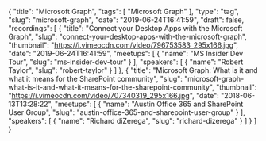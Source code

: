 {
  "title": "Microsoft Graph",
  "tags": [
    "Microsoft Graph"
  ],
  "type": "tag",
  "slug": "microsoft-graph",
  "date": "2019-06-24T16:41:59",
  "draft": false,
  "recordings": [
    {
      "title": "Connect your Desktop Apps with the Microsoft Graph",
      "slug": "connect-your-desktop-apps-with-the-microsoft-graph",
      "thumbnail": "https://i.vimeocdn.com/video/796753583_295x166.jpg",
      "date": "2019-06-24T16:41:59",
      "meetups": [
        {
          "name": "MS Insider Dev Tour",
          "slug": "ms-insider-dev-tour"
        }
      ],
      "speakers": [
        {
          "name": "Robert Taylor",
          "slug": "robert-taylor"
        }
      ]
    },
    {
      "title": "Microsoft Graph: What is it and what it means for the SharePoint community",
      "slug": "microsoft-graph-what-is-it-and-what-it-means-for-the-sharepoint-community",
      "thumbnail": "https://i.vimeocdn.com/video/707340319_295x166.jpg",
      "date": "2018-06-13T13:28:22",
      "meetups": [
        {
          "name": "Austin Office 365 and SharePoint User Group",
          "slug": "austin-office-365-and-sharepoint-user-group"
        }
      ],
      "speakers": [
        {
          "name": "Richard diZerega",
          "slug": "richard-dizerega"
        }
      ]
    }
  ]
}